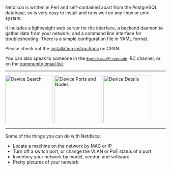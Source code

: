 Netdisco is written in Perl and self-contained apart from the PostgreSQL
database, so is very easy to install and runs well on any linux or unix
system.

It includes a lightweight web server for the interface, a backend daemon to
gather data from your network, and a command line interface for
troubleshooting. There is a simple configuration file in YAML format.

Please check out the [installation
instructions](https://metacpan.org/pod/App::Netdisco) on CPAN.

You can also speak to someone in the
[`#netdisco@freenode`](https://webchat.freenode.net/?randomnick=1&prompt=1&channels=%23netdisco)
IRC channel, or on the [community email
list](https://lists.sourceforge.net/lists/listinfo/netdisco-users).

---

<img src="https://raw.githubusercontent.com/netdisco/upstream-sources/master/screenshots/nd2-shot-2.png" alt="Device Search" width="150">
<img src="https://raw.githubusercontent.com/netdisco/upstream-sources/master/screenshots/nd2-shot-1.png" alt="Device Ports and Nodes" width="150">
<img src="https://raw.githubusercontent.com/netdisco/upstream-sources/master/screenshots/nd2-shot-3.png" alt="Device Details" width="150">

---

Some of the things you can do with Netdisco:

* Locate a machine on the network by MAC or IP
* Turn off a switch port, or change the VLAN or PoE status of a port
* Inventory your network by model, vendor, and software
* Pretty pictures of your network
